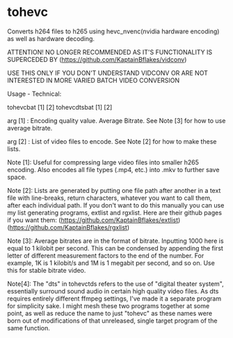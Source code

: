 # tohevc
Converts h264 files to h265 using hevc_nvenc(nvidia hardware encoding) as well as hardware decoding.

ATTENTION! NO LONGER RECOMMENDED AS IT'S FUNCTIONALITY IS SUPERCEDED BY (https://github.com/KaptainBflakes/vidconv)

USE THIS ONLY IF YOU DON'T UNDERSTAND VIDCONV OR ARE NOT INTERESTED IN MORE VARIED BATCH VIDEO CONVERSION

Usage - Technical: 

tohevcbat [1] [2]
tohevcdtsbat [1] [2]

arg [1] : Encoding quality value. Average Bitrate. See Note [3] for how to use average bitrate.

arg [2] : List of video files to encode. See Note [2] for how to make these lists.

Note [1]: Useful for compressing large video files into smaller h265 encoding. Also encodes all file types (.mp4, etc.) into .mkv to further save space.

Note [2]: Lists are generated by putting one file path after another in a text file with line-breaks, return characters, whatever you want to call them, after each individual path. If you don't want to do this manually you can use my list generating programs, extlist and rgxlist. Here are their github pages if you want them: (https://github.com/KaptainBflakes/extlist) (https://github.com/KaptainBflakes/rgxlist)

Note [3]: Average bitrates are in the format of bitrate. Inputting 1000 here is equal to 1 kilobit per second. This can be condensed by appending the first letter of different measurement factors to the end of the number. For example, 1K is 1 kilobit/s and 1M is 1 megabit per second, and so on. Use this for stable bitrate video.


Note[4]: The "dts" in tohevctds refers to the use of "digital theater system", essentially surround sound audio in certain high quality video files. As dts requires entirely different ffmpeg settings, I've made it a separate program for simplicity sake. I might mesh these two programs together at some point, as well as reduce the name to just "tohevc" as these names were born out of modifications of that unreleased, single target program of the same function.
